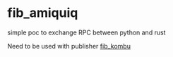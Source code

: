 # fib_amiquiq

simple poc to exchange RPC between python and rust

Need to be used with publisher [fib_kombu](https://github.com/doubleailes/fib_kombu)
